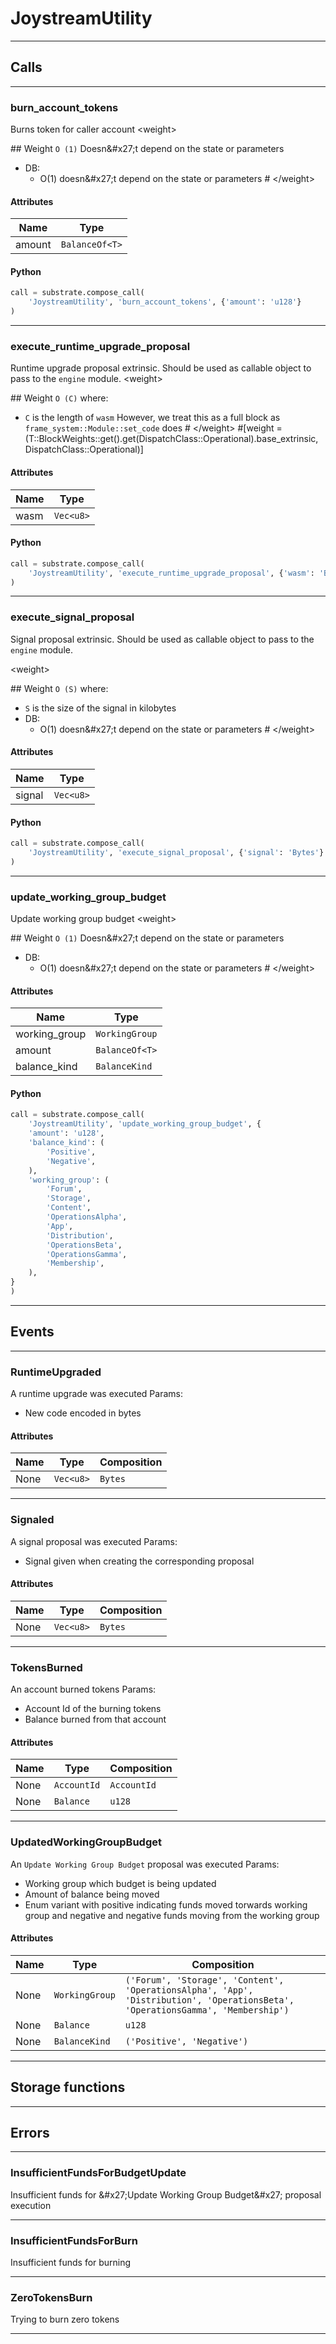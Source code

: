 
# JoystreamUtility

---------
## Calls

---------
### burn_account_tokens
Burns token for caller account
&lt;weight&gt;

\#\# Weight
`O (1)` Doesn&\#x27;t depend on the state or parameters
- DB:
   - O(1) doesn&\#x27;t depend on the state or parameters
\# &lt;/weight&gt;
#### Attributes
| Name | Type |
| -------- | -------- | 
| amount | `BalanceOf<T>` | 

#### Python
```python
call = substrate.compose_call(
    'JoystreamUtility', 'burn_account_tokens', {'amount': 'u128'}
)
```

---------
### execute_runtime_upgrade_proposal
Runtime upgrade proposal extrinsic.
Should be used as callable object to pass to the `engine` module.
&lt;weight&gt;

\#\# Weight
`O (C)` where:
- `C` is the length of `wasm`
However, we treat this as a full block as `frame_system::Module::set_code` does
\# &lt;/weight&gt;
\#[weight = (T::BlockWeights::get().get(DispatchClass::Operational).base_extrinsic, DispatchClass::Operational)]
#### Attributes
| Name | Type |
| -------- | -------- | 
| wasm | `Vec<u8>` | 

#### Python
```python
call = substrate.compose_call(
    'JoystreamUtility', 'execute_runtime_upgrade_proposal', {'wasm': 'Bytes'}
)
```

---------
### execute_signal_proposal
Signal proposal extrinsic. Should be used as callable object to pass to the `engine` module.

&lt;weight&gt;

\#\# Weight
`O (S)` where:
- `S` is the size of the signal in kilobytes
- DB:
   - O(1) doesn&\#x27;t depend on the state or parameters
\# &lt;/weight&gt;
#### Attributes
| Name | Type |
| -------- | -------- | 
| signal | `Vec<u8>` | 

#### Python
```python
call = substrate.compose_call(
    'JoystreamUtility', 'execute_signal_proposal', {'signal': 'Bytes'}
)
```

---------
### update_working_group_budget
Update working group budget
&lt;weight&gt;

\#\# Weight
`O (1)` Doesn&\#x27;t depend on the state or parameters
- DB:
   - O(1) doesn&\#x27;t depend on the state or parameters
\# &lt;/weight&gt;
#### Attributes
| Name | Type |
| -------- | -------- | 
| working_group | `WorkingGroup` | 
| amount | `BalanceOf<T>` | 
| balance_kind | `BalanceKind` | 

#### Python
```python
call = substrate.compose_call(
    'JoystreamUtility', 'update_working_group_budget', {
    'amount': 'u128',
    'balance_kind': (
        'Positive',
        'Negative',
    ),
    'working_group': (
        'Forum',
        'Storage',
        'Content',
        'OperationsAlpha',
        'App',
        'Distribution',
        'OperationsBeta',
        'OperationsGamma',
        'Membership',
    ),
}
)
```

---------
## Events

---------
### RuntimeUpgraded
A runtime upgrade was executed
Params:
- New code encoded in bytes
#### Attributes
| Name | Type | Composition
| -------- | -------- | -------- |
| None | `Vec<u8>` | ```Bytes```

---------
### Signaled
A signal proposal was executed
Params:
- Signal given when creating the corresponding proposal
#### Attributes
| Name | Type | Composition
| -------- | -------- | -------- |
| None | `Vec<u8>` | ```Bytes```

---------
### TokensBurned
An account burned tokens
Params:
- Account Id of the burning tokens
- Balance burned from that account
#### Attributes
| Name | Type | Composition
| -------- | -------- | -------- |
| None | `AccountId` | ```AccountId```
| None | `Balance` | ```u128```

---------
### UpdatedWorkingGroupBudget
An `Update Working Group Budget` proposal was executed
Params:
- Working group which budget is being updated
- Amount of balance being moved
- Enum variant with positive indicating funds moved torwards working group and negative
and negative funds moving from the working group
#### Attributes
| Name | Type | Composition
| -------- | -------- | -------- |
| None | `WorkingGroup` | ```('Forum', 'Storage', 'Content', 'OperationsAlpha', 'App', 'Distribution', 'OperationsBeta', 'OperationsGamma', 'Membership')```
| None | `Balance` | ```u128```
| None | `BalanceKind` | ```('Positive', 'Negative')```

---------
## Storage functions

---------
## Errors

---------
### InsufficientFundsForBudgetUpdate
Insufficient funds for &\#x27;Update Working Group Budget&\#x27; proposal execution

---------
### InsufficientFundsForBurn
Insufficient funds for burning

---------
### ZeroTokensBurn
Trying to burn zero tokens

---------